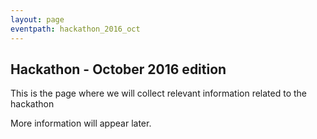```yaml
---
layout: page
eventpath: hackathon_2016_oct
---
```



Hackathon - October 2016 edition
--------------------------------- 

This is the page where we will collect relevant information related to the hackathon

More information will appear later.
